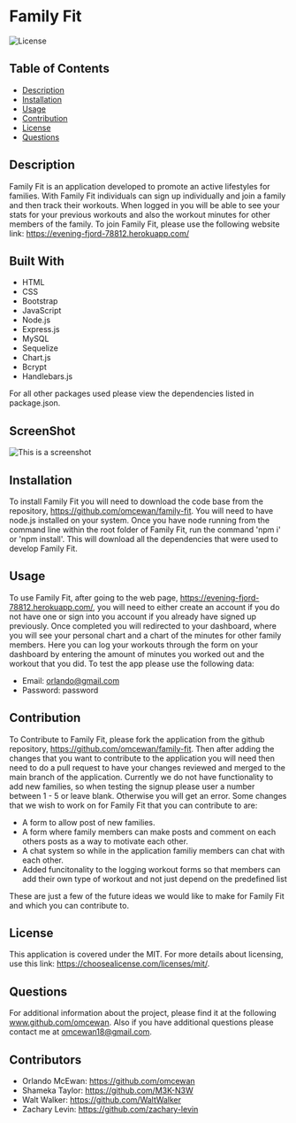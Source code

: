 # Family Fit
![License](https://img.shields.io/badge/License-MIT-blue)

## Table of Contents
 * [Description](#Description)
 * [Installation](#Installation)
 * [Usage](#Usage)
 * [Contribution](#Contribution)
 * [License](#License)
 * [Questions](#Questions)

## Description
Family Fit is an application developed to promote an active lifestyles for families. With Family Fit individuals can sign up individually and join a family and then track their workouts. When logged in you will be able to see your stats for your previous workouts and also the workout minutes for other members of the family. To join Family Fit, please use the following website link: https://evening-fjord-78812.herokuapp.com/

## Built With
 * HTML
 * CSS
 * Bootstrap
 * JavaScript
 * Node.js
 * Express.js
 * MySQL
 * Sequelize
 * Chart.js
 * Bcrypt
 * Handlebars.js

For all other packages used please view the dependencies listed in package.json.

## ScreenShot
![This is a screenshot](public/img/family_fit.png)

## Installation
To install Family Fit you will need to download the code base from the repository, https://github.com/omcewan/family-fit. You will need to have node.js installed on your system. Once you have node running from the command line within the root folder of Family Fit, run the command 'npm i' or 'npm install'. This will download all the dependencies that were used to develop Family Fit. 

## Usage
To use Family Fit, after going to the web page, https://evening-fjord-78812.herokuapp.com/, you will need to either create an account if you do not have one or sign into you account if you already have signed up previously. Once completed you will redirected to your dashboard, where you will see your personal chart and a chart of the minutes for other family members. Here you can log your workouts through the form on your dashboard by entering the amount of minutes you worked out and the workout that you did. To test the app please use the following data:
 * Email: orlando@gmail.com 
 * Password: password


## Contribution
To Contribute to Family Fit, please fork the application from the github repository, https://github.com/omcewan/family-fit. Then after adding the changes that you want to contribute to the application you will need then need to do a pull request to have your changes reviewed and merged to the main branch of the application. Currently we do not have functionality to add new families, so when testing the signup please user a number between 1 - 5 or leave blank. Otherwise you will get an error. Some changes that we wish to work on for Family Fit that you can contribute to are:
 * A form to allow post of new families. 
 * A form where family members can make posts and comment on each others posts as a way to motivate each other.
 * A chat system so while in the application familiy members can chat with each other.
 * Added funcitonality to the logging workout forms so that members can add their own type of workout and not just depend on the predefined list

These are just a few of the future ideas we would like to make for Family Fit and which you can contribute to. 

## License
This application is covered under the MIT.
For more details about licensing, use this link: https://choosealicense.com/licenses/mit/.

## Questions
For additional information about the project, please find it at the following www.github.com/omcewan.
Also if you have additional questions please contact me at omcewan18@gmail.com.

## Contributors
* Orlando McEwan: https://github.com/omcewan
* Shameka Taylor: https://github.com/M3K-N3W
* Walt Walker: https://github.com/WaltWalker
* Zachary Levin: https://github.com/zachary-levin
